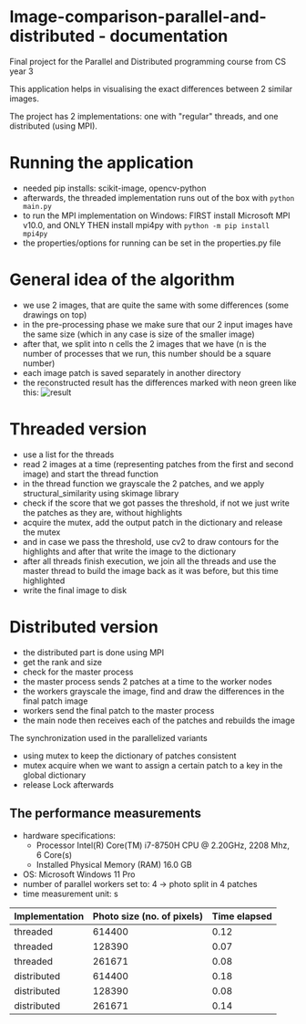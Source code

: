 # Image-comparison-parallel-and-distributed - documentation
Final project for the Parallel and Distributed programming course from CS year 3

This application helps in visualising the exact differences between 2 similar images.

The project has 2 implementations: one with "regular" threads, and one distributed (using MPI).

# Running the application
- needed pip installs: scikit-image, opencv-python
- afterwards, the threaded implementation runs out of the box with <code>python main.py</code>
- to run the MPI implementation on Windows: FIRST install Microsoft MPI v10.0, and ONLY THEN install mpi4py with <code>python -m pip install mpi4py</code>
- the properties/options for running can be set in the properties.py file

# General idea of the algorithm
- we use 2 images, that are quite the same with some differences (some drawings on top)
- in the pre-processing phase we make sure that our 2 input images have the same size (which in any case is size of the smaller image)
- after that, we split into n cells the 2 images that we have (n is the number of processes that we run, this number should be a square number)
- each image patch is saved separately in another directory
- the reconstructed result has the differences marked with neon green like this:
![result](https://github.com/StefanCsPurge/Image-comparison-parallel-and-distributed/blob/main/results/final_image.jpg)

# Threaded version
- use a list for the threads
- read 2 images at a time (representing patches from the first and second image) and start the thread function
- in the thread function we grayscale the 2 patches, and we apply structural_similarity using skimage library
- check if the score that we got passes the threshold, if not we just write the patches as they are, without highlights
- acquire the mutex, add the output patch in the dictionary and release the mutex
- and in case we pass the threshold, use cv2 to draw contours for the highlights and after that write the image to the dictionary
- after all threads finish execution, we join all the threads and use the master thread to build the image back as it was before, but this time highlighted
- write the final image to disk

# Distributed version
- the distributed part is done using MPI
- get the rank and size
- check for the master process
- the master process sends 2 patches at a time to the worker nodes
- the workers grayscale the image, find and draw the differences in the final patch image
- workers send the final patch to the master process
- the main node then receives each of the patches and rebuilds the image

The synchronization used in the parallelized variants
- using mutex to keep the dictionary of patches consistent
- mutex acquire when we want to assign a certain patch to a key in the global dictionary
- release Lock afterwards

The performance measurements
-
- hardware specifications: 
   - Processor	Intel(R) Core(TM) i7-8750H CPU @ 2.20GHz, 2208 Mhz, 6 Core(s)
   - Installed Physical Memory (RAM) 16.0 GB
- OS: Microsoft Windows 11 Pro
- number of parallel workers set to: 4  -> photo split in 4 patches
- time measurement unit: s

| Implementation | Photo size (no. of pixels) | Time elapsed |
|----------------|----------------------------|--------------|
| threaded       | 614400                     | 0.12         |
| threaded       | 128390                     | 0.07         |
| threaded       | 261671                     | 0.08         |
| distributed    | 614400                     | 0.18         |
| distributed    | 128390                     | 0.08         |
| distributed    | 261671                     | 0.14         |
